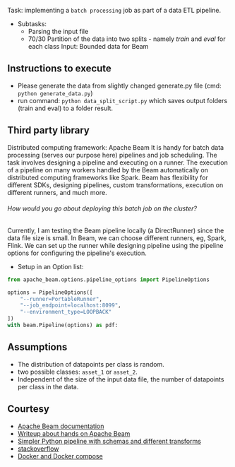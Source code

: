 Task: implementing a `batch processing` job as part of a data ETL pipeline. 

- Subtasks:
  - Parsing the input file
  - 70/30 Partition of the data into two splits - namely *train* and *eval* for each class
Input: Bounded data for Beam 

## Instructions to execute
- Please generate the data from slightly changed generate.py file (cmd: `python generate_data.py`)
- run command: `python data_split_script.py` which saves output folders (train and eval) to a folder result.

## Third party library
Distributed computing framework: Apache Beam
It is handy for batch data processing (serves our purpose here) pipelines and job scheduling. The task involves designing a pipeline and executing on a runner. The execution of a pipeline on many workers handled by the Beam automatically on distributed computing frameworks like Spark. Beam has flexibility for different SDKs, designing pipelines, custom transformations, execution on different runners, and much more.  

   
###### How would you go about deploying this batch job on the cluster? 
Currently, I am testing the Beam pipeline locally (a DirectRunner) since the data file size is small. In Beam, we can choose different runners, eg, Spark, Flink. We can set up the runner while designing pipeline using the pipeline options for configuring the pipeline's execution.  
- Setup in an Option list:

```python
from apache_beam.options.pipeline_options import PipelineOptions

options = PipelineOptions([
    "--runner=PortableRunner",
    "--job_endpoint=localhost:8099",
    "--environment_type=LOOPBACK"
])
with beam.Pipeline(options) as pdf:
```
## Assumptions
- The distribution of datapoints per class is random.
- two possible classes: `asset_1` or `asset_2`. 
- Independent of the size of the input data file, the number of datapoints per class in the data.

## Courtesy

- [Apache Beam documentation](https://beam.apache.org)
- [Writeup about hands on Apache Beam](https://towardsdatascience.com/hands-on-apache-beam-building-data-pipelines-in-python-6548898b66a5)
- [Simpler Python pipeline with schemas and different transforms](https://www.youtube.com/watch?v=zx4p-UNSmrA&t=336s)
- [stackoverflow](stackoverflow.com/)
- [Docker and Docker compose](https://0x0ece.medium.com/a-quick-demo-of-apache-beam-with-docker-da98b99a502a) 
